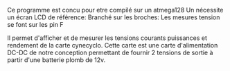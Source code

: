 Ce programme est concu pour etre compilé sur un atmega128
Un nécessite un écran LCD de référence:
Branché sur les broches:
Les mesures tension se font sur les pin F

Il permet d'afficher et de mesurer les tensions courants puissances et rendement de la carte cynecyclo.
Cette carte est une carte d'alimentation DC-DC de notre conception permettant de fournir 2 tensions de sortie à partir d'une batterie plomb de 12v.
